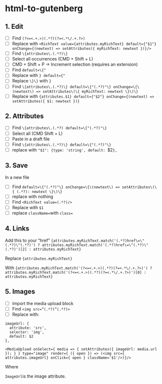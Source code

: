 # html-to-gutenberg

## 1. Edit
- [ ] Find `(?<=<.+.>)(.*?)(?=<.*\/.+.?>)`
- [ ] Replace with `<RichText value={attributes.myRichText} default={"$1"} onChange={(newtext) => setAttributes({ myRichText: newtext })}/>`
- [ ] Find `\{attributes\.(.*?)\}`
- [ ] Select all occurrences (CMD + Shift + L)
- [ ] CMD + Shift + P -> Increment selection (requires an extension)
- [ ] Find  `default=\{"`
- [ ] Replace with `} default={"`
- [ ] Replace `\}\}` with `}`
- [ ] Find `\{attributes\.(.*?)\} default=\{"(.*?)"\} onChange=\{\(newtext\) => setAttributes\(\{ myRichText: newtext \}\)\}`
- [ ] Replace with `{attributes.$1} default={"$2"} onChange={(newtext) => setAttributes({ $1: newtext })}`

## 2. Attributes
- [ ] Find `\{attributes\.(.*?) default=\{"(.*?)"\}`
- [ ] Select all (CMD Shift + L)
- [ ] Paste in a draft file
- [ ] Find `\{attributes\.(.*?)\} default=\{"(.*?)"\}`
- [ ] replace with `"$1": {type: 'string', default: `$2`},`

## 3. Save
In a new file
- [ ] Find `default=\{"(.*?)"\} onChange=\{\(newtext\) => setAttributes\(\{ (.*?): newtext \}\)\}`
- [ ] replace with nothing
- [ ] Find `<RichText value=(.*?)/>`
- [ ] Replace with `$1`
- [ ] replace `className=`with `class=`

## 4. Links

Add this to your “href”
```{attributes.myRichText.match('(.*?)href\=\"(.*?)\"(.*?)') ? attributes.myRichText.match('(.*?)href\=\"(.*?)\"(.*?)')[2] : attributes.myRichText}```

Replace
`{attributes.myRichText}`

With
```{attributes.myRichText.match('(?<=<.+.>)(.*?)(?=<.*\/.+.?>)') ? attributes.myRichText.match('(?<=<.+.>)(.*?)(?=<.*\/.+.?>)')[0] : attributes.myRichText} ```

## 5. Images

- [ ] Import the media upload block
- [ ] Find `<img src=“(.*?)”(.*?)>`
- [ ] Replace with:

```
imageUrl: {
  attribute: 'src',
  selector: 'img',
  default: $2
},

<MediaUpload onSelect={ media => { setAttributes({ imageUrl: media.url }); } } type="image" render={ ({ open }) => (<img src={ attributes.imageUrl} onClick={ open } className='$1'/>)}/>
```

Where

`ImageUrl`is the image attribute.

